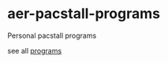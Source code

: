 # aer-pacstall-programs
Personal pacstall programs

see all [programs](https://github.com/romariorobby/aer-pacstall-programs/blob/master/packagelist)
